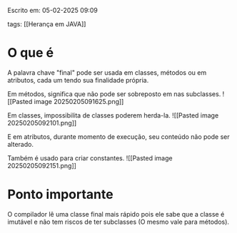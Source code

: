 Escrito em: 05-02-2025 09:09

tags: [[Herança em JAVA]]
# O que é
A palavra chave "final" pode ser usada em classes, métodos ou em atributos, cada um tendo sua finalidade própria. 

Em métodos, significa que não pode ser sobreposto em nas subclasses.
![[Pasted image 20250205091625.png]]

Em classes, impossibilita de classes poderem herda-la.
![[Pasted image 20250205092101.png]]

E em atributos, durante momento de execução, seu conteúdo não pode ser alterado.

Também é usado para criar constantes.
![[Pasted image 20250205092151.png]]

# Ponto importante
O compilador lê uma classe final mais rápido pois ele sabe que a classe é imutável e não tem riscos de ter subclasses (O mesmo vale para métodos).